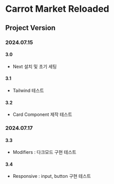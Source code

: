 # Carrot Market Reloaded

## Project Version

### 2024.07.15

#### 3.0

- Next 설치 및 초기 세팅

#### 3.1

- Tailwind 테스트

#### 3.2

- Card Component 제작 테스트

### 2024.07.17

#### 3.3

- Modifiers : 다크모드 구현 테스트

#### 3.4

- Responsive : input, button 구현 테스트

